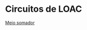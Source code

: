 # Circuitos de LOAC

[Meio somador](Circuitos%20de%20LOAC%2013bd92ddb1bb49cb8a5f31cf04e2bf9b/Meio%20somador%206a4247863df24394bd2e08c99c0e5be1.md)